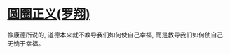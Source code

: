 # [圆圈正义(罗翔)](https://github.com/Luckyyyyyyy/phh-blog/issues/24)

像康德所说的, 道德本来就不教导我们如何使自己幸福, 而是教导我们如何使自己无愧于幸福。